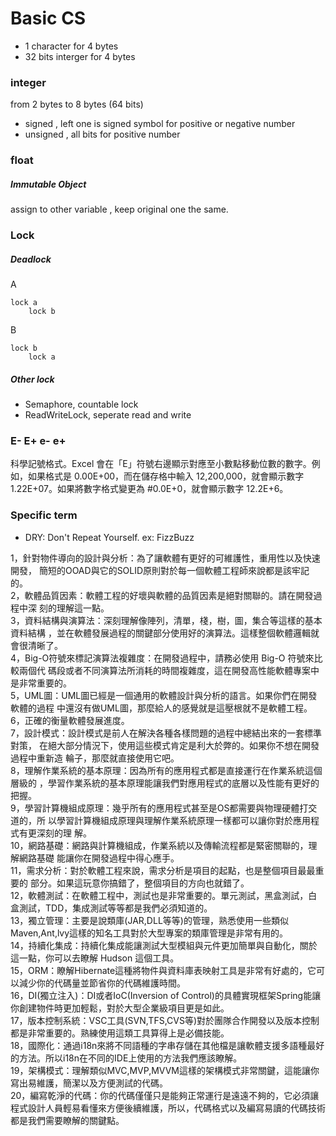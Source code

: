 # Basic CS


- 1 character for 4 bytes
- 32 bits interger for 4 bytes

### integer
from 2 bytes to 8 bytes (64 bits)
- signed , left one is signed symbol for positive or negative number
- unsigned , all bits for positive number


### float


##### Immutable Object
assign to other variable , keep original one the same.



### Lock

##### Deadlock
A
```
lock a
    lock b
```

B
```
lock b 
    lock a
```

##### Other lock
- Semaphore, countable lock
- ReadWriteLock, seperate read and write


### E- E+ e- e+
科學記號格式。Excel 會在「E」符號右邊顯示對應至小數點移動位數的數字。例如，如果格式是 0.00E+00，而在儲存格中輸入 12,200,000，就會顯示數字 1.22E+07。如果將數字格式變更為 #0.0E+0，就會顯示數字 12.2E+6。

### Specific term
- DRY: Don't Repeat Yourself. ex: FizzBuzz

1，針對物件導向的設計與分析：為了讓軟體有更好的可維護性，重用性以及快速開發， 簡短的OOAD與它的SOLID原則對於每一個軟體工程師來說都是該牢記的。  
2，軟體品質因素：軟體工程的好壞與軟體的品質因素是絕對關聯的。請在開發過程中深 刻的理解這一點。  
3，資料結構與演算法：深刻理解像陣列，清單，棧，樹，圖，集合等這樣的基本資料結構 ，並在軟體發展過程的關鍵部分使用好的演算法。這樣整個軟體邏輯就會很清晰了。  
4，Big-O符號來標記演算法複雜度：在開發過程中，請務必使用 Big-O 符號來比較兩個代 碼段或者不同演算法所消耗的時間複雜度，這在開發高性能軟體專案中是非常重要的。  
5，UML圖：UML圖已經是一個通用的軟體設計與分析的語言。如果你們在開發軟體的過程 中還沒有做UML圖，那麼給人的感覺就是這壓根就不是軟體工程。  
6，正確的衡量軟體發展進度。  
7，設計模式：設計模式是前人在解決各種各樣問題的過程中總結出來的一套標準對策， 在絕大部分情況下，使用這些模式肯定是利大於弊的。如果你不想在開發過程中重新造 輪子，那麼就直接使用它吧。   
8，理解作業系統的基本原理：因為所有的應用程式都是直接運行在作業系統這個層級的 ，學習作業系統的基本原理能讓我們對應用程式的底層以及性能有更好的把握。  
9，學習計算機組成原理：幾乎所有的應用程式甚至是OS都需要與物理硬體打交道的，所 以學習計算機組成原理與理解作業系統原理一樣都可以讓你對於應用程式有更深刻的理 解。  
10，網路基礎：網路與計算機組成，作業系統以及傳輸流程都是緊密關聯的，理解網路基礎 能讓你在開發過程中得心應手。  
11，需求分析：對於軟體工程來說，需求分析是項目的起點，也是整個項目最最重要的 部分。如果這玩意你搞錯了，整個項目的方向也就錯了。  
12，軟體測試：在軟體工程中，測試也是非常重要的。單元測試，黑盒測試，白盒測試，TDD，集成測試等等都是我們必須知道的。  
13，獨立管理：主要是說類庫(JAR,DLL等等)的管理，熟悉使用一些類似Maven,Ant,lvy這樣的知名工具對於大型專案的類庫管理是非常有用的。  
14，持續化集成：持續化集成能讓測試大型模組與元件更加簡單與自動化，關於這一點，你可以去瞭解 Hudson 這個工具。  
15，ORM：瞭解Hibernate這種將物件與資料庫表映射工具是非常有好處的，它可以減少你的代碼量並節省你的代碼維護時間。  
16，DI(獨立注入)：DI或者IoC(Inversion of Control)的具體實現框架Spring能讓你創建物件時更加輕鬆，對於大型企業級項目更是如此。  
17，版本控制系統：VSC工具(SVN,TFS,CVS等)對於團隊合作開發以及版本控制都是非常重要的。熟練使用這類工具算得上是必備技能。  
18，國際化：通過i18n來將不同語種的字串存儲在其他檔是讓軟體支援多語種最好的方法。所以i18n在不同的IDE上使用的方法我們應該瞭解。  
19，架構模式：理解類似MVC,MVP,MVVM這樣的架構模式非常關鍵，這能讓你寫出易維護，簡潔以及方便測試的代碼。  
20，編寫乾淨的代碼：你的代碼僅僅只是能夠正常運行是遠遠不夠的，它必須讓程式設計人員輕易看懂來方便後續維護，所以，代碼格式以及編寫易讀的代碼技術都是我們需要瞭解的關鍵點。  


